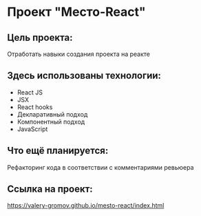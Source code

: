 # Проект "Место-React"

## Цель проекта:
Отработать навыки создания проекта на реакте

## Здесь использованы технологии:
* React JS
* JSX
* React hooks
* Декларативный подход
* Компонентный подход
* JavaScript

## Что ещё планируется:
Рефакторинг кода в соответствии с комментариями ревьюера

## Ссылка на проект:
https://valery-gromov.github.io/mesto-react/index.html